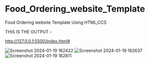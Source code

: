 # Food_Ordering_website_Template
Food Ordering website Template Using HTML,CCS

THIS IS THE OUTPUT -

http://127.0.0.1:5500/index.html#

![Screenshot 2024-01-19 162422](https://github.com/DhwaniP30/Food_Ordering_website_Template/assets/157114704/5f08f2c1-48c9-4bc9-a256-7a707a0af867)
![Screenshot 2024-01-19 162637](https://github.com/DhwaniP30/Food_Ordering_website_Template/assets/157114704/3d710988-3622-498b-b559-b5eb4cf639a2)
![Screenshot 2024-01-19 162811](https://github.com/DhwaniP30/Food_Ordering_website_Template/assets/157114704/47e11b3f-e0f8-4487-b273-22aabbebce45)
